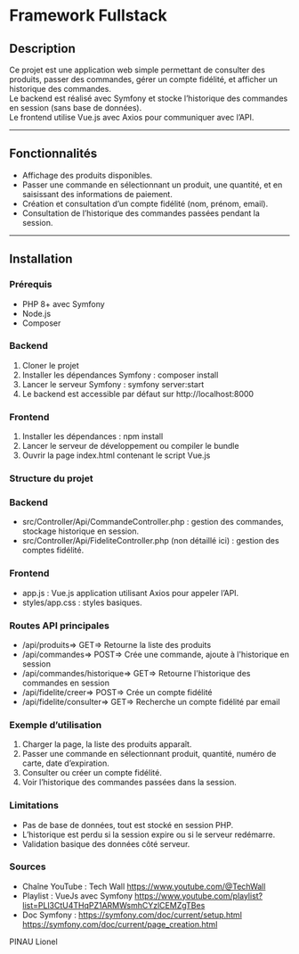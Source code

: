 # Framework Fullstack

## Description

Ce projet est une application web simple permettant de consulter des produits, passer des commandes, gérer un compte fidélité, et afficher un historique des commandes.  
Le backend est réalisé avec Symfony et stocke l’historique des commandes en session (sans base de données).  
Le frontend utilise Vue.js avec Axios pour communiquer avec l’API.

---

## Fonctionnalités

- Affichage des produits disponibles.
- Passer une commande en sélectionnant un produit, une quantité, et en saisissant des informations de paiement.
- Création et consultation d’un compte fidélité (nom, prénom, email).
- Consultation de l’historique des commandes passées pendant la session.

---

## Installation

### Prérequis

- PHP 8+ avec Symfony
- Node.js
- Composer

### Backend

1. Cloner le projet
2. Installer les dépendances Symfony :
    composer install
3. Lancer le serveur Symfony :
    symfony server:start
4. Le backend est accessible par défaut sur http://localhost:8000

### Frontend

1. Installer les dépendances :
    npm install
2. Lancer le serveur de développement ou compiler le bundle
3. Ouvrir la page index.html contenant le script Vue.js

### Structure du projet

### Backend

- src/Controller/Api/CommandeController.php : gestion des commandes, stockage historique en session.
- src/Controller/Api/FideliteController.php (non détaillé ici) : gestion des comptes fidélité.

### Frontend

- app.js : Vue.js application utilisant Axios pour appeler l’API.
- styles/app.css : styles basiques.

### Routes API principales

- /api/produits=> GET=> Retourne la liste des produits
- /api/commandes=> POST=> Crée une commande, ajoute à l'historique en session
- /api/commandes/historique=> GET=> Retourne l'historique des commandes en session
- /api/fidelite/creer=> POST=> Crée un compte fidélité
- /api/fidelite/consulter=> GET=> Recherche un compte fidélité par email

### Exemple d’utilisation

1. Charger la page, la liste des produits apparaît.
2. Passer une commande en sélectionnant produit, quantité, numéro de carte, date d’expiration.
3. Consulter ou créer un compte fidélité.
4. Voir l’historique des commandes passées dans la session.

### Limitations

- Pas de base de données, tout est stocké en session PHP.
- L’historique est perdu si la session expire ou si le serveur redémarre.
- Validation basique des données côté serveur.

### Sources 

- Chaîne YouTube : Tech Wall https://www.youtube.com/@TechWall
- Playlist : VueJs avec Symfony https://www.youtube.com/playlist?list=PLl3CtU4THqPZ1ARMWsmhCYzlCEMZgTBes
- Doc Symfony : https://symfony.com/doc/current/setup.html https://symfony.com/doc/current/page_creation.html


PINAU Lionel